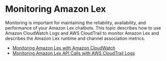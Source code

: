 # Monitoring Amazon Lex<a name="monitoring-aws-lex"></a>

Monitoring is important for maintaining the reliability, availability, and performance of your Amazon Lex chatbots\. This topic describes how to use Amazon CloudWatch Logs and AWS CloudTrail to monitor Amazon Lex and describes the Amazon Lex runtime and channel association metrics\.


+ [Monitoring Amazon Lex with Amazon CloudWatch](monitoring-aws-lex-cloudwatch.md)
+ [Monitoring Amazon Lex API Calls with AWS CloudTrail Logs](monitoring-aws-lex-cloudtrail.md)
